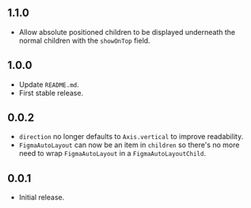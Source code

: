 ## 1.1.0
* Allow absolute positioned children to be displayed underneath the normal children with the `showOnTop` field.

## 1.0.0
* Update `README.md`.
* First stable release.

## 0.0.2
* `direction` no longer defaults to `Axis.vertical` to improve readability.
* `FigmaAutoLayout` can now be an item in `children` so there's no more need to wrap `FigmaAutoLayout` in a `FigmaAutoLayoutChild`.

## 0.0.1
* Initial release.
